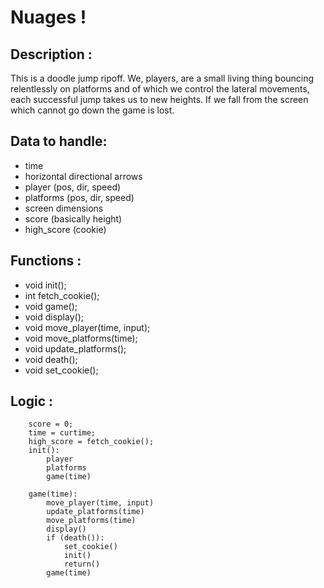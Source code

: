 # Nuages !
## Description :
This is a doodle jump ripoff.
We, players, are a small living thing bouncing relentlessly on platforms and of which we control the lateral movements, each successful jump takes us to new heights. If we fall from the screen which cannot go down the game is lost.

## Data to handle:
- time
- horizontal directional arrows
- player (pos, dir, speed)
- platforms (pos, dir, speed)
- screen dimensions
- score (basically height)
- high_score (cookie)

## Functions :
- void	init();
- int	fetch_cookie();
- void	game();
- void	display();
- void	move_player(time, input);
- void	move_platforms(time);
- void	update_platforms();
- void	death();
- void	set_cookie();

## Logic :
```
	score = 0;
	time = curtime;
	high_score = fetch_cookie();
	init():
		player
		platforms
		game(time)
	
	game(time):
		move_player(time, input)
		update_platforms(time)
		move_platforms(time)
		display()
		if (death()):
			set_cookie()
			init()
			return()
		game(time)
```